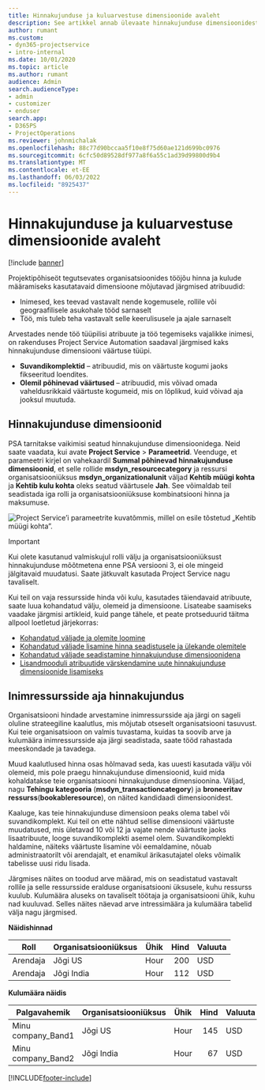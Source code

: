 ```yaml
---
title: Hinnakujunduse ja kuluarvestuse dimensioonide avaleht
description: See artikkel annab ülevaate hinnakujunduse dimensioonidest.
author: rumant
ms.custom:
- dyn365-projectservice
- intro-internal
ms.date: 10/01/2020
ms.topic: article
ms.author: rumant
audience: Admin
search.audienceType:
- admin
- customizer
- enduser
search.app:
- D365PS
- ProjectOperations
ms.reviewer: johnmichalak
ms.openlocfilehash: 88c77d90bccaa5f10e8f75d60ae121d699bc0976
ms.sourcegitcommit: 6cfc50d89528df977a8f6a55c1ad39d99800d9b4
ms.translationtype: MT
ms.contentlocale: et-EE
ms.lasthandoff: 06/03/2022
ms.locfileid: "8925437"
---
```

# <a name="pricing-and-costing-dimensions-home-page"></a>Hinnakujunduse ja kuluarvestuse dimensioonide avaleht

[!include [banner](../includes/psa-now-project-operations.md)]

Projektipõhiseöt tegutsevates organisatsioonides tööjõu hinna ja kulude määramiseks kasutatavaid dimensioone mõjutavad järgmised atribuudid:

- Inimesed, kes teevad vastavalt nende kogemusele, rollile või geograafilisele asukohale tööd sarnaselt
- Töö, mis tuleb teha vastavalt selle keerulisusele ja ajale sarnaselt

Arvestades nende töö tüüpilisi atribuute ja töö tegemiseks vajalikke inimesi, on rakenduses Project Service Automation saadaval järgmised kaks hinnakujunduse dimensiooni väärtuse tüüpi. 

- **Suvandikomplektid** – atribuudid, mis on väärtuste kogumi jaoks fikseeritud loendites.
- **Olemil põhinevad väärtused** – atribuudid, mis võivad omada vaheldusrikkaid väärtuste kogumeid, mis on lõplikud, kuid võivad aja jooksul muutuda.

## <a name="pricing-dimensions"></a>Hinnakujunduse dimensioonid

PSA tarnitakse vaikimisi seatud hinnakujunduse dimensioonidega. Neid saate vaadata, kui avate **Project Service** > **Parameetrid**. Veenduge, et parameetri kirjel on vahekaardil **Summal põhinevad hinnakujunduse dimensioonid**, et selle rollide **msdyn_resourcecategory** ja ressursi organisatsiooniüksus **msdyn_organizationalunit** väljad **Kehtib müügi kohta** ja **Kehtib kulu kohta** oleks seatud väärtusele **Jah**. See võimaldab teil seadistada iga rolli ja organisatsiooniüksuse kombinatsiooni hinna ja maksumuse.

![Project Service’i parameetrite kuvatõmmis, millel on esile tõstetud „Kehtib müügi kohta”.](media/PS-OOB-parameters.png)

> [!IMPORTANT]
> Kui olete kasutanud valmiskujul rolli välju ja organisatsiooniüksust hinnakujunduse mõõtmetena enne PSA versiooni 3, ei ole mingeid jälgitavaid muudatusi. Saate jätkuvalt kasutada Project Service nagu tavaliselt. 

Kui teil on vaja ressursside hinda või kulu, kasutades täiendavaid atribuute, saate luua kohandatud välju, olemeid ja dimensioone. Lisateabe saamiseks vaadake järgmisi artikleid, kuid pange tähele, et peate protseduurid täitma allpool loetletud järjekorras:

- [Kohandatud väljade ja olemite loomine](create-custom-fields-entities.md)
- [Kohandatud väljade lisamine hinna seadistusele ja ülekande olemitele](field-references.md)
- [Kohandatud väljade seadistamine hinnakujunduse dimensioonidena ](set-up-pricing-dimensions.md)
- [Lisandmooduli atribuutide värskendamine uute hinnakujunduse dimensioonide lisamiseks](update-plug-in-attributes.md)

## <a name="pricing-human-resource-time"></a>Inimressursside aja hinnakujundus
Organisatsiooni hindade arvestamine inimressursside aja järgi on sageli oluline strateegiline kaalutlus, mis mõjutab otseselt organisatsiooni tasuvust. Kui teie organisatsioon on valmis tuvastama, kuidas ta soovib arve ja kulumäära inimressursside aja järgi seadistada, saate tööd rahastada meeskondade ja tavadega.

Muud kaalutlused hinna osas hõlmavad seda, kas uuesti kasutada välju või olemeid, mis pole praegu hinnakujunduse dimensioonid, kuid mida kohaldatakse teie organisatsiooni hinnakujunduse dimensioonina. Väljad, nagu **Tehingu kategooria** (**msdyn_transactioncategory**) ja **broneeritav ressurss**(**bookableresource**), on näited kandidaadi dimensioonidest. 

Kaaluge, kas teie hinnakujunduse dimensioon peaks olema tabel või suvandikomplekt. Kui teil on ette nähtud sellise dimensiooni väärtuste muudatused, mis ületavad 10 või 12 ja vajate nende väärtuste jaoks lisaatribuute, looge suvandikomplekti asemel olem. Suvandikomplekti haldamine, näiteks väärtuste lisamine või eemaldamine, nõuab administraatorilt või arendajalt, et enamikul ärikasutajatel oleks võimalik tabelisse uusi ridu lisada.

Järgmises näites on toodud arve määrad, mis on seadistatud vastavalt rollile ja selle ressursside eralduse organisatsiooni üksusele, kuhu ressurss kuulub. Kulumäära aluseks on tavaliselt töötaja ja organisatsiooni ühik, kuhu nad kuuluvad. Selles näites näevad arve intressimäära ja kulumäära tabelid välja nagu järgmised.

**Näidishinnad**

| Roll        | Organisatsiooniüksus    |Ühik      |Hind      |Valuuta  |
| ------------|-------------|----------|----------:|----------|
| Arendaja   | Jõgi US  |Hour | 200|USD     |
| Arendaja   | Jõgi India |Hour|   112|USD     |


**Kulumäära näidis**

| Palgavahemik     | Organisatsiooniüksus    |Ühik      |Hind      |Valuuta  |
| ----------------|-------------|----------|----------:|----------|
| Minu company_Band1 | Jõgi US  |Hour | 145|USD     |
| Minu company_Band2 | Jõgi India |Hour|   67|USD     |


[!INCLUDE[footer-include](../includes/footer-banner.md)]
